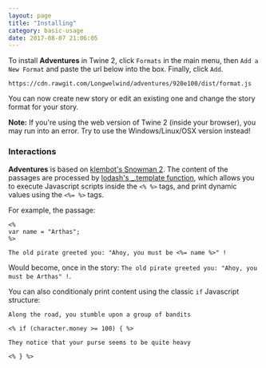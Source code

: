 ```yaml
---
layout: page
title: "Installing"
category: basic-usage
date: 2017-08-07 21:06:05
---
```


To install **Adventures** in Twine 2, click `Formats` in the main menu, then `Add a New Format` and paste the url below into the box. Finally, click `Add`.

```
https://cdn.rawgit.com/Longwelwind/adventures/920e100/dist/format.js
```

You can now create new story or edit an existing one and change the story format for your story.

**Note:** If you're using the web version of Twine 2 (inside your browser), you may run into an error. Try to use the Windows/Linux/OSX version instead!

### Interactions

**Adventures** is based on [klembot's Snowman 2](https://bitbucket.org/klembot/snowman-2). The content of the passages are processed by [lodash's _.template function](https://lodash.com/docs/4.17.4#template), which allows you to execute Javascript scripts inside the `<% %>` tags, and print dynamic values using the `<%= %>` tags.

For example, the passage:

```
<%
var name = "Arthas";
%>

The old pirate greeted you: "Ahoy, you must be <%= name %>" !
```

Would become, once in the story: `The old pirate greeted you: "Ahoy, you must be Arthas" !`.

You can also conditionaly print content using the classic `if` Javascript structure:

```
Along the road, you stumble upon a group of bandits

<% if (character.money >= 100) { %>

They notice that your purse seems to be quite heavy

<% } %>
```



